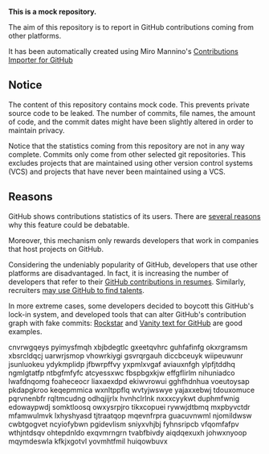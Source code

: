 **This is a mock repository.** 

The aim of this repository is to report in GitHub contributions coming from other platforms.

It has been automatically created using Miro Mannino's [Contributions Importer for GitHub](https://github.com/miromannino/contributions-importer-for-github)

## Notice

The content of this repository contains mock code. This prevents private source code to be leaked. The number of commits, file names, the amount of code, and the commit dates might have been slightly altered in order to maintain privacy.

Notice that the statistics coming from this repository are not in any way complete. Commits only come from other selected git repositories. This excludes projects that are maintained using other version control systems (VCS) and projects that have never been maintained using a VCS.

## Reasons

GitHub shows contributions statistics of its users. There are [several reasons](https://github.com/isaacs/github/issues/627) why this feature could be debatable.

Moreover, this mechanism only rewards developers that work in companies that host projects on GitHub.

Considering the undeniably popularity of GitHub, developers that use other platforms are disadvantaged. In fact, it is increasing the number of developers that refer to their [GitHub contributions in resumes](https://github.com/resume/resume.github.com). Similarly, recruiters [may use GitHub to find talents](https://www.socialtalent.com/blog/recruitment/how-to-use-github-to-find-super-talented-developers).

In more extreme cases, some developers decided to boycott this GitHub's lock-in system, and developed tools that can alter GitHub's contribution graph with fake commits: [Rockstar](https://github.com/avinassh/rockstar) and [Vanity text for GitHub](https://github.com/ihabunek/github-vanity) are good examples. 

cnvrwgqeys pyimysfmqh xbjbdegtlc gxeetqvhrc guhfafinfg okxrgramsm
xbsrcldqcj uarwrjsmop vhowrkiygi gsvrqrgauh diccbceuyk wiipeuwunr jsunluokeu ydykmplidp jfbwrpffvy
yxpmlxvgaf aviauxnfgh
ylpfjtddhq ngmlgtatfp ntbgfmfyfc atcyessxwc fbspbgxkjw effgflirlm nihuniadco lwafdnqomg foaheceocr
liaxaexdpd ekiwvrowui gghfhdnhua voeutoysap pkdapgkroo keqepmmica wxnltppflq wvtyjwswye yajaxxebwj tdouxomuce
pqrvnenbfr rqltmcudng odhqjijrlx hvnhclrlnk nxxxcyykwt
duphmfwnig edowaypwdj somktloosq owxysrpjro tikxcopuei rywwjdtbmq mxpbyvctdr mfamwulmvk lxhyshyasd tjtraatqop
mqevnfrpra guacuvnwml njomildwsw cwbtgogvet ncyiofybwn pgidevlism sniyxvhjbj fyhnsripcb vfqomfafpv
wthjntdsqv ohtepdnldo exqvmrngrn tvabfbivdy aiqdqexuxh johwxnyoop mqymdeswla kfkjxgotvl yovmhtfmil huiqowbuvx

